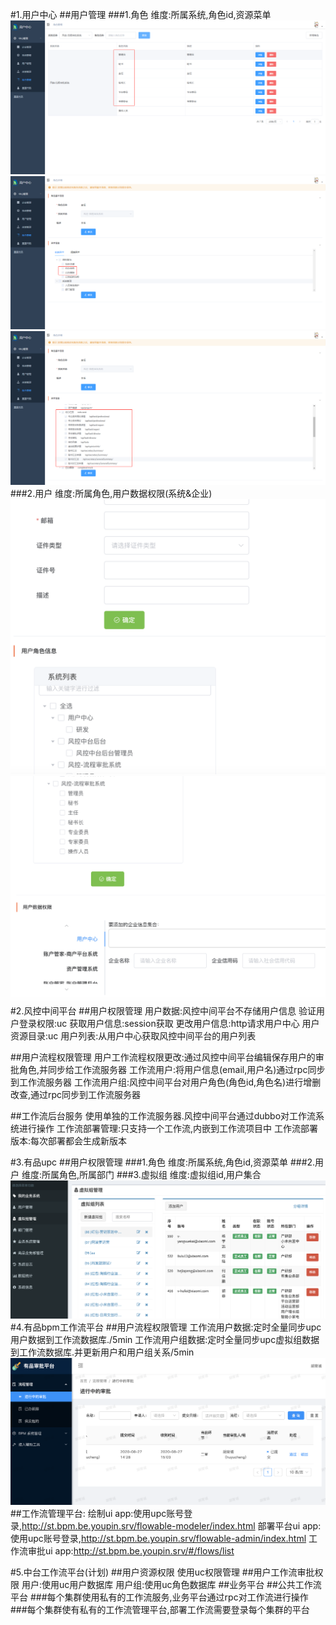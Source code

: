 #1.用户中心
##用户管理
###1.角色
维度:所属系统,角色id,资源菜单
![](pics/uc_role_1.png)
![](pics/uc_role_2.png)
![](pics/uc_role_3.png)
###2.用户
维度:所属角色,用户数据权限(系统&企业)
![](pics/uc_user_1.png)
![](pics/uc_user_2.png)
#2.风控中间平台
##用户权限管理
用户数据:风控中间平台不存储用户信息
验证用户登录权限:uc
获取用户信息:session获取
更改用户信息:http请求用户中心
用户资源目录:uc
用户列表:从用户中心获取风控中间平台的用户列表


##用户流程权限管理
用户工作流程权限更改:通过风控中间平台编辑保存用户的审批角色,并同步给工作流服务器
工作流用户:将用户信息(email,用户名)通过rpc同步到工作流服务器
工作流用户组:风控中间平台对用户角色(角色id,角色名)进行增删改查,通过rpc同步到工作流服务器

##工作流后台服务
使用单独的工作流服务器.风控中间平台通过dubbo对工作流系统进行操作
工作流部署管理:只支持一个工作流,内嵌到工作流项目中
工作流部署版本:每次部署都会生成新版本

#3.有品upc
##用户权限管理
###1.角色
维度:所属系统,角色id,资源菜单
###2.用户
维度:所属角色,所属部门
###3.虚拟组
维度:虚拟组id,用户集合
![](pics/yp_upc_1.png)
#4.有品bpm工作流平台
##用户流程权限管理
工作流用户数据:定时全量同步upc用户数据到工作流数据库./5min
工作流用户组数据:定时全量同步upc虚拟组数据到工作流数据库.并更新用户和用户组关系/5min
![](pics/yp_bpmn_1.png)
##工作流管理平台:
绘制ui app:使用upc账号登录,http://st.bpm.be.youpin.srv/flowable-modeler/index.html
部署平台ui app:使用upc账号登录,http://st.bpm.be.youpin.srv/flowable-admin/index.html
工作流审批ui app:http://st.bpm.be.youpin.srv/#/flows/list

#5.中台工作流平台(计划)
##用户资源权限
使用uc权限管理
##用户工作流审批权限
用户:使用uc用户数据库
用户组:使用uc角色数据库
##业务平台
##公共工作流平台
###每个集群使用私有的工作流服务,业务平台通过rpc对工作流进行操作
###每个集群使有私有的工作流管理平台,部署工作流需要登录每个集群的平台

